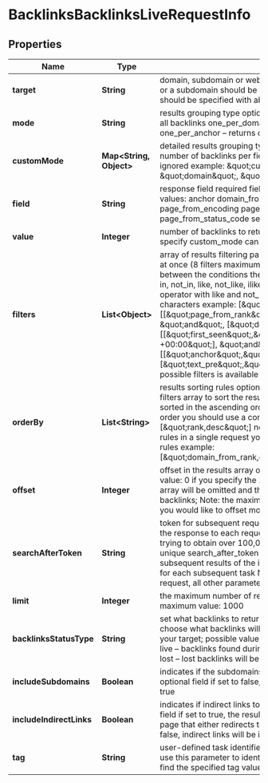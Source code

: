 

# BacklinksBacklinksLiveRequestInfo


## Properties

| Name | Type | Description | Notes |
|------------ | ------------- | ------------- | -------------|
|**target** | **String** | domain, subdomain or webpage to get backlinks for required field a domain or a subdomain should be specified without https:// and www. a page should be specified with absolute URL (including http:// or https://) |  [optional] |
|**mode** | **String** | results grouping type optional field possible grouping types: as_is – returns all backlinks one_per_domain – returns one backlink per domain one_per_anchor – returns one backlink per anchor default value: as_is |  [optional] |
|**customMode** | **Map&lt;String, Object&gt;** | detailed results grouping type optional field use this object to get a specific number of backlinks per field if you use custom_mode, then mode will be ignored example: \&quot;custom_mode\&quot;: {\&quot;field\&quot;: \&quot;domain\&quot;, \&quot;value\&quot;: 100} |  [optional] |
|**field** | **String** | response field required field if you choose to specify custom_mode possible values: anchor domain_from domain_from_country tld_from page_from_encoding page_from_language item_type page_from_status_code semantic_location |  [optional] |
|**value** | **Integer** | number of backlinks to return per field required field if you choose to specify custom_mode can be set from 1 to 1000 |  [optional] |
|**filters** | **List&lt;Object&gt;** | array of results filtering parameters optional field you can add several filters at once (8 filters maximum) you should set a logical operator and, or between the conditions the following operators are supported: regex, &#x3D;, &lt;&gt;, in, not_in, like, not_like, ilike, not_ilike, regex, not_regex you can use the % operator with like and not_like to match any string of zero or more characters example: [\&quot;rank\&quot;,\&quot;&gt;\&quot;,\&quot;80\&quot;] [[\&quot;page_from_rank\&quot;,\&quot;&gt;\&quot;,\&quot;55\&quot;], \&quot;and\&quot;, [\&quot;dofollow\&quot;,\&quot;&#x3D;\&quot;,true]] [[\&quot;first_seen\&quot;,\&quot;&gt;\&quot;,\&quot;2017-10-23 11:31:45 +00:00\&quot;], \&quot;and\&quot;, [[\&quot;anchor\&quot;,\&quot;like\&quot;,\&quot;%seo%\&quot;],\&quot;or\&quot;,[\&quot;text_pre\&quot;,\&quot;like\&quot;,\&quot;%seo%\&quot;]]] The full list of possible filters is available here. |  [optional] |
|**orderBy** | **List&lt;String&gt;** | results sorting rules optional field you can use the same values as in the filters array to sort the results possible sorting types: asc – results will be sorted in the ascending order desc – results will be sorted in the descending order you should use a comma to set up a sorting type example: [\&quot;rank,desc\&quot;] note that you can set no more than three sorting rules in a single request you should use a comma to separate several sorting rules example: [\&quot;domain_from_rank,desc\&quot;,\&quot;page_from_rank,asc\&quot;] |  [optional] |
|**offset** | **Integer** | offset in the results array of the returned backlinks optional field default value: 0 if you specify the 10 value, the first ten backlinks in the results array will be omitted and the data will be provided for the successive backlinks; Note: the maximum value is 20,000, use the search_after_token if you would like to offset more results |  [optional] |
|**searchAfterToken** | **String** | token for subsequent requests optional field provided in the identical filed of the response to each request; use this parameter to avoid timeouts while trying to obtain over 100,000 results in a single request; by specifying the unique search_after_token value from the response array, you will get the subsequent results of the initial task; search_after_token values are unique for each subsequent task Note: if the search_after_token is specified in the request, all other parameters should be identical to the previous request |  [optional] |
|**limit** | **Integer** | the maximum number of returned backlinks optional field default value: 100 maximum value: 1000 |  [optional] |
|**backlinksStatusType** | **String** | set what backlinks to return and count optional field you can use this field to choose what backlinks will be returned and used for aggregated metrics for your target; possible values: all – all backlinks will be returned and counted; live – backlinks found during the last check will be returned and counted; lost – lost backlinks will be returned and counted; default value: live |  [optional] |
|**includeSubdomains** | **Boolean** | indicates if the subdomains of the target will be included in the search optional field if set to false, the subdomains will be ignored default value: true |  [optional] |
|**includeIndirectLinks** | **Boolean** | indicates if indirect links to the target will be included in the results optional field if set to true, the results will include data on indirect links pointing to a page that either redirects to the target, or points to a canonical page if set to false, indirect links will be ignored default value: true |  [optional] |
|**tag** | **String** | user-defined task identifier optional field the character limit is 255 you can use this parameter to identify the task and match it with the result you will find the specified tag value in the data object of the response |  [optional] |




